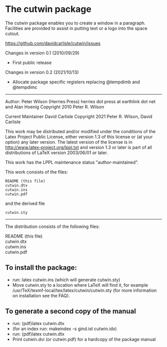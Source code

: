 # The cutwin package

The cutwin package enables you to create a window in a paragraph.
Facilities are provided to assist in putting text or a logo into the
space cutout.

https://github.com/davidcarlisle/cutwin/issues

Changes in version 0.1 (2010/09/29)

* First public release

Changes in version 0.2 (2021/10/13)

* Allocate package specific registers replacing \@tempdimb and \@tempdimc

------------------------------------------------------------------
  Author: Peter Wilson (Herries Press) herries dot press at earthlink dot net
          and Alan Hoenig
  Copyright 2010 Peter R. Wilson
  
  Current Maintainer David Carlisle
  Copyright 2021 Peter R. Wilson, David Carlisle

  This work may be distributed and/or modified under the
  conditions of the Latex Project Public License, either
  version 1.3 of this license or (at your option) any
  later version.
  The latest version of the license is in
    http://www.latex-project.org/lppl.txt
  and version 1.3 or later is part of all distributions of
  LaTeX version 2003/06/01 or later.

  This work has the LPPL maintenance status "author-maintained".

This work consists of the files:

    README (this file)  
    cutwin.dtx  
    cutwin.ins  
    cutwin.pdf  
	
and the derived file

    cutwin.sty

------------------------------------------------------------------

The distribution consists of the following files:

README (this file)  
cutwin.dtx  
cutwin.ins  
cutwin.pdf


##    To install the package:

* run: latex cutwin.ins (which will generate cutwin.sty)
*  Move cutwin.sty to a location where LaTeX will find it,
  for example /usr/TeX/texmf-local/tex/latex/cutwin/cutwin.sty
  (for more information on installation see the FAQ).

##   To generate a second copy of the manual
* run: (pdf)latex cutwin.dtx
* (for an index run: makeindex -s gind.ist cutwin.idx)
* run: (pdf)latex cutwin.dtx
* Print cutwin.dvi (or cutwin.pdf) for a hardcopy of the package manual



 
